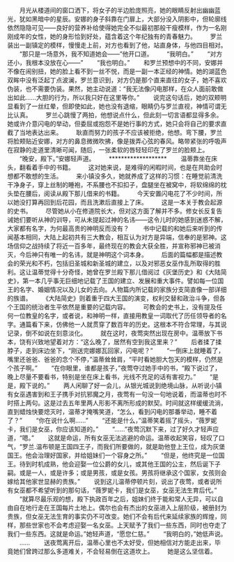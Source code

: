 　　月光从楼道间的窗口洒下，将女子的半边脸庞照亮，她的眼睛反射出幽幽蓝光，犹如黑暗中的星辰。安娜的身子斜靠在门扉上，大部分没入阴影中，但轮廓线依然隐隐可见——良好的营养补给使得她完全不似最初那般干瘦模样，作为一名刚刚成年的女性，她的身形恰到好处，蕴含着这个年纪独有的青春魅力。
　　罗兰装出一副镇定的模样，慢慢走上前，对方也看到了他，站直身体，与他四目相对。
　　“那只是一场意外，我不知道她会——”他开口道。
　　“我明白。”
　　“对方还小，我根本没放在心——”
　　“我也明白。”
　　和罗兰预想中的不同，安娜并不像在闹别扭，她的脸上看不到一丝不悦，而是一副一本正经的神情。她的湖蓝色双眸中没有泛起丁点波澜，罗兰意识到，对方仍是那个直来直往的女子，她不喜欢伪装，也不需要伪装。果然，她主动说道：“我无法像闪电那样，在众人面前敢做出如此……大胆的行为，所以我只好在这里等你。”
　　说完这句话后，她的双颊明显看到了一丝红晕，但即使如此，她也没有退缩，眼睛仍与罗兰直视，神情可谓无比认真。
　　罗兰心跳慢了两拍，他想说点什么，但此刻一切言语都显得多余。她或许介意闪电的举动，但委屈或抱怨不是她行事的方式，她只会将自己的要求直截了当地表达出来。
　　耿直而努力的孩子不应该被拒绝，他想。弯下腰，罗兰将脸颊贴近安娜，对方的鼻息微微吹拂，像是拨弄心弦的春风。略带紧张的呼吸声在寂静的走道里清晰可闻，随后，一张柔软的唇轻轻印在了罗兰的脸颊上。
　　“晚安，殿下。”安娜轻声道。
　　*******************
　　温蒂靠坐在床头，翻看着手中的书籍。
　　这对她来说，是难得的闲暇时间，也是在共助会时想都不敢想的生活。
　　来小镇没多久，她就养成了这样的习惯：在睡觉前清洗干净身子，穿上丝制的睡袍，不系腰也不扣扣子，盘腿坐在被窝中，将软绵绵的枕头垫在腰后，阅读从殿下那儿借来的书籍。
　　今天安置闪电花了不少时间，所以她没打算再回到后花园，而且洗漱后直接上了床。
　　这是一本关于教会起源的史书。
　　尽管她从小在修道院长大，但对这方面了解并不多。修女长反复告诫她们要听从神的训导，可从未提起过神的名讳——这令儿时的她感到迷惑不解，大家都有名字，为何最高贵的神明反而没有？
　　书中记载的和她后来听到的传闻基本相同，大陆上起初共有三大教会，相互认为对方是异端，信奉的是邪神。这场信仰之战持续了将近一百多年，最终现在的教会大获全胜，并宣称邪神已被消灭，今后神只有唯一的名讳，就是神明这个词本身。
　　后面的篇幅都是描述教会的荣光和不朽，包括旧圣城和新圣城的建立，以及对邪恶女巫作乱所取得的胜利。这让温蒂觉得十分奇怪，她曾在罗兰殿下那儿借阅过《灰堡历史》和《大陆简史》，第一本几乎事无巨细地记载了王国的建立、发展和重大事件。譬如每一位国王的名字、婚姻情况以及儿女的去向。人物篇内所记载的家族分支简直像一部详细的族谱。
　　《大陆简史》则着重于四大王国的演变，权利交替和政治斗争，但各个王国的统治者生平依然是重要的记载内容。
　　可教会的史书上，没有提及任何一位教皇的名字，或者说，和神明一样，直接用教皇一词取代了历任领导者的名字。通篇看下来，仿佛他一人就贯穿了数百年的历史。这根本不符合常理，与其说记录，倒不如说在刻意淡化。
　　就在这时，夜莺突然出现在房中。温蒂放下书本，饶有兴致地望着对方：“这么晚了，居然有空到我这里来？”
　　后者揉了揉脖子，走到床边坐下，“刚送完娜娜瓦回家，闪电呢？”
　　“一倒床上就睡着了，嘴里还爸爸、爸爸的念个不停，”温蒂耸耸肩，“平时看她胆大包天的模样，仍然是个孩子啊。”
　　“在你眼里，谁都是孩子，”夜莺夺过她手中的书，“殿下说过了，晚上尽量不要看书，特别是坐在床上看书，光线不充足的话有害视力。”
　　“是是，殿下说的。”
　　两人闲聊了好一会儿，从银光城说到绝境山脉，从听说小镇有女巫遇害到和王子携手对抗邪魔之月，夜莺有一句没一句地说着，而温蒂也时不时搭上两句。这是过去五年里两人形影不离所形成的默契。时间就这样缓缓流淌，直到蜡烛快要熄灭时，温蒂才掩嘴笑道，“怎么，看到闪电的那番举动，睡不着了？”
　　“你在说什么啊……”
　　“还能是什么，”温蒂笑着摇了摇头，“薇罗妮卡，我们是女巫，你应该知道的。”
　　“……”夜莺沉默下来，过了好久才轻声应道，“嗯。”
　　这就是命运，所有女巫无法逃避的命运。温蒂收起笑容，轻叹了口气，“罗兰.温布顿是王国四王子，而我们所要做的，就是助他登上王位，成为灰堡国王。他会治理好国家，并给姐妹们一个容身之所。”
　　“但是，他终究是一位国王。待到时机成熟，他会迎娶一位公爵的女儿，或其他王国的公主，然后诞下子嗣。或是一人，或是许多；或是男孩，或是女孩。男孩将继承这个国家，女孩则会嫁给其他家世显赫的贵族。”
　　说到这儿温蒂停顿片刻，说出了夜莺，或者说所有女巫都不希望听到的那句话，“薇罗妮卡，我们是女巫，女巫无法生育后代。”
　　“就算尽最乐观的想，殿下执政百年之后，姐妹们终于能和常人无异，可以自由自在地行走在王国每片土地上。偶尔也会有杰出的女巫进入上层阶级，被册封为贵族，但女巫无法生育的事实仍不可改变。她们不会有后代来延续家族的辉煌，同样，那些世家也不会考虑迎娶一名女巫。上天赋予了我们一些东西，同时也夺走了我们一些东西。这就是命运。”她轻声道，“愿您仁慈。”
　　“我明白的，”她低声说。
　　……
　　送夜莺离开后，温蒂心里也不太好受，但她相信对方能走出来，毕竟她们曾跨过那么多道难关，不会轻易倒在这道坎上。
　　她是这么坚信着。